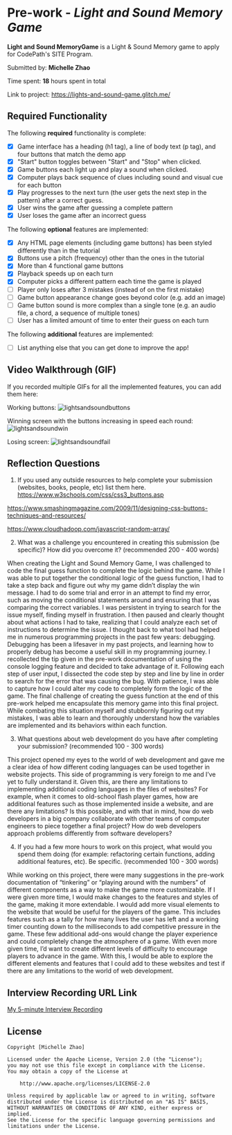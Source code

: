 # Pre-work - *Light and Sound Memory Game*

**Light and Sound MemoryGame** is a Light & Sound Memory game to apply for CodePath's SITE Program. 

Submitted by: **Michelle Zhao**

Time spent: **18** hours spent in total

Link to project: https://lights-and-sound-game.glitch.me/

## Required Functionality

The following **required** functionality is complete:

* [x] Game interface has a heading (h1 tag), a line of body text (p tag), and four buttons that match the demo app
* [x] "Start" button toggles between "Start" and "Stop" when clicked. 
* [x] Game buttons each light up and play a sound when clicked. 
* [x] Computer plays back sequence of clues including sound and visual cue for each button
* [x] Play progresses to the next turn (the user gets the next step in the pattern) after a correct guess. 
* [x] User wins the game after guessing a complete pattern
* [x] User loses the game after an incorrect guess

The following **optional** features are implemented:

* [x] Any HTML page elements (including game buttons) has been styled differently than in the tutorial
* [x] Buttons use a pitch (frequency) other than the ones in the tutorial
* [x] More than 4 functional game buttons
* [x] Playback speeds up on each turn
* [x] Computer picks a different pattern each time the game is played
* [ ] Player only loses after 3 mistakes (instead of on the first mistake)
* [ ] Game button appearance change goes beyond color (e.g. add an image)
* [ ] Game button sound is more complex than a single tone (e.g. an audio file, a chord, a sequence of multiple tones)
* [ ] User has a limited amount of time to enter their guess on each turn

The following **additional** features are implemented:

- [ ] List anything else that you can get done to improve the app!

## Video Walkthrough (GIF)

If you recorded multiple GIFs for all the implemented features, you can add them here:

Working buttons:
![lightsandsoundbuttons](https://user-images.githubusercontent.com/102488390/161336995-ac83b95a-ef6e-4474-a0f6-403b3c0cdf2f.gif)


Winning screen with the buttons increasing in speed each round:
![lightsandsoundwin](https://user-images.githubusercontent.com/102488390/161336340-35e3628f-8faa-48f8-b93a-926e99a3e35f.gif)


Losing screen:
![lightsandsoundfail](https://user-images.githubusercontent.com/102488390/161336352-ce166e1b-c08b-49d0-96fe-1ea9fdfbff75.gif)



## Reflection Questions
1. If you used any outside resources to help complete your submission (websites, books, people, etc) list them here. 
https://www.w3schools.com/css/css3_buttons.asp

https://www.smashingmagazine.com/2009/11/designing-css-buttons-techniques-and-resources/

https://www.cloudhadoop.com/javascript-random-array/

2. What was a challenge you encountered in creating this submission (be specific)? How did you overcome it? (recommended 200 - 400 words) 

When creating the Light and Sound Memory Game, I was challenged to code the final guess function to complete the logic behind the game. While I was able to put together the conditional logic of the guess function, I had to take a step back and figure out why my game didn’t display the win message. I had to do some trial and error in an attempt to find my error, such as moving the conditional statements around and ensuring that I was comparing the correct variables. I was persistent in trying to search for the issue myself, finding myself in frustration. I then paused and clearly thought about what actions I had to take, realizing that I could analyze each set of instructions to determine the issue. I thought back to what tool had helped me in numerous programming projects in the past few years: debugging. Debugging has been a lifesaver in my past projects, and learning how to properly debug has become a useful skill in my programming journey. I recollected the tip given in the pre-work documentation of using the console logging feature and decided to take advantage of it. Following each step of user input, I dissected the code step by step and line by line in order to search for the error that was causing the bug. With patience, I was able to capture how I could alter my code to completely form the logic of the game. The final challenge of creating the guess function at the end of this pre-work helped me encapsulate this memory game into this final project. While combating this situation myself and stubbornly figuring out my mistakes, I was able to learn and thoroughly understand how the variables are implemented and its behaviors within each function.


3. What questions about web development do you have after completing your submission? (recommended 100 - 300 words) 

This project opened my eyes to the world of web development and gave me a clear idea of how different coding languages can be used together in website projects. This side of programming is very foreign to me and I’ve yet to fully understand it. Given this, are there any limitations to implementing additional coding languages in the files of websites? For example, when it comes to old-school flash player games, how are additional features such as those implemented inside a website, and are there any limitations? Is this possible, and with that in mind, how do web developers in a big company collaborate with other teams of computer engineers to piece together a final project? How do web developers approach problems differently from software developers?


4. If you had a few more hours to work on this project, what would you spend them doing (for example: refactoring certain functions, adding additional features, etc). Be specific. (recommended 100 - 300 words) 

While working on this project, there were many suggestions in the pre-work documentation of “tinkering” or “playing around with the numbers” of different components as a way to make the game more customizable. If I were given more time, I would make changes to the features and styles of the game, making it more extendable. I would add more visual elements to the website that would be useful for the players of the game. This includes features such as a tally for how many lives the user has left and a working timer counting down to the milliseconds to add competitive pressure in the game. These few additional add-ons would change the player experience and could completely change the atmosphere of a game. With even more given time, I’d want to create different levels of difficulty to encourage players to advance in the game. With this, I would be able to explore the different elements and features that I could add to these websites and test if there are any limitations to the world of web development. 



## Interview Recording URL Link

[My 5-minute Interview Recording](your-link-here)


## License

    Copyright [Michelle Zhao]

    Licensed under the Apache License, Version 2.0 (the "License");
    you may not use this file except in compliance with the License.
    You may obtain a copy of the License at

        http://www.apache.org/licenses/LICENSE-2.0

    Unless required by applicable law or agreed to in writing, software
    distributed under the License is distributed on an "AS IS" BASIS,
    WITHOUT WARRANTIES OR CONDITIONS OF ANY KIND, either express or implied.
    See the License for the specific language governing permissions and
    limitations under the License.
